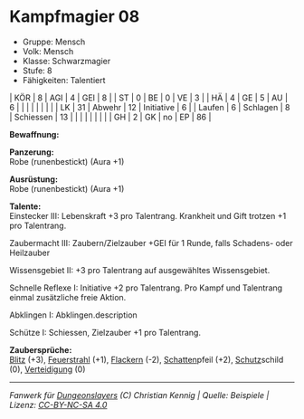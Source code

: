 # Kampfmagier 08  
- Gruppe: Mensch  
- Volk: Mensch  
- Klasse: Schwarzmagier  
- Stufe: 8  
- Fähigkeiten: Talentiert  


| KÖR    | 8  | AGI      | 4  | GEI        | 8  |
| ST     | 0  | BE       | 0  | VE         | 3  |
| HÄ     | 4  | GE       | 5  | AU         | 6  |
|        |    |          |    |            |    |
| LK     | 31 | Abwehr   | 12 | Initiative | 6  |
| Laufen | 6  | Schlagen | 8  | Schiessen  | 13 |
|        |    |          |    |            |    |
| GH     | 2  | GK       | no | EP         | 86 |


**Bewaffnung:**  


**Panzerung:**  
Robe (runenbestickt) (Aura +1)

**Ausrüstung:**  
Robe (runenbestickt) (Aura +1)

**Talente:**  
Einstecker III: Lebenskraft +3 pro Talentrang. Krankheit und Gift trotzen +1 pro Talentrang.

Zaubermacht III: Zaubern/Zielzauber +GEI für 1 Runde, falls Schadens- oder Heilzauber

Wissensgebiet II: +3 pro Talentrang auf ausgewähltes Wissensgebiet.

Schnelle Reflexe I: Initiative +2 pro Talentrang. Pro Kampf und Talentrang einmal zusätzliche freie Aktion.

Abklingen I: Abklingen.description

Schütze I: Schiessen, Zielzauber +1 pro Talentrang.


**Zaubersprüche:**  
[Blitz](/grw/zauber/blitz.md) (+3), [Feuerstrahl](/grw/zauber/feuerstrahl.md) (+1), [Flackern](/grw/zauber/flackern.md) (-2), [Schatten](/grw/zauber/schatten.md)pfeil (+2), [Schutz](/fanwerk/zauber/schutz.md)schild (0), [Verteidigung](/grw/zauber/verteidigung.md) (0)




___
*Fanwerk für [Dungeonslayers](https://www.dungeonslayers.net/) (C) Christian Kennig | Quelle: Beispiele | Lizenz: [CC-BY-NC-SA 4.0](https://creativecommons.org/licenses/by-nc-sa/4.0/deed.de)*